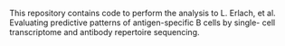 This repository contains code to perform the analysis to L. Erlach, et al. Evaluating predictive patterns of antigen-specific B cells by single- cell transcriptome and antibody repertoire sequencing.
